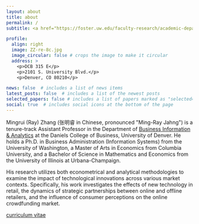 ```yaml
---
layout: about
title: about
permalink: /
subtitle: <a href="https://foster.uw.edu/faculty-research/academic-departments/information-systems-and-operations-management/">Michael G. Foster School of Business</a>

profile:
  align: right
  image: ZZ-re-8c.jpg
  image_circular: false # crops the image to make it circular
  address: >
    <p>DCB 315 E</p>
    <p>2101 S. University Blvd.</p>
    <p>Denver, CO 80210</p>

news: false  # includes a list of news items
latest_posts: false  # includes a list of the newest posts
selected_papers: false # includes a list of papers marked as "selected={true}"
social: true  # includes social icons at the bottom of the page
---
```


Mingrui (Ray) Zhang (张明睿 in Chinese, pronounced "Ming-Ray Jahng") is a tenure-track Assistant Professor in the Department of [Business Information & Analytics](https://daniels.du.edu/business-information-analytics/) at the Daniels College of Business, University of Denver. He holds a Ph.D. in Business Administration (Information Systems) from the University of Washington, a Master of Arts in Economics from Columbia University, and a Bachelor of Science in Mathematics and Economics from the University of Illinois at Urbana-Champaign.

His research utilizes both econometrical and analytical methodologies to examine the impact of technological innovations across various market contexts. Specifically, his work investigates the effects of new technology in retail, the dynamics of strategic partnerships between online and offline retailers, and the influence of consumer perceptions on the online crowdfunding market. 

[curriculum vitae](https://mingruirayzhang.github.io/assets/pdf/Mingrui_Zhang_CV.pdf)







